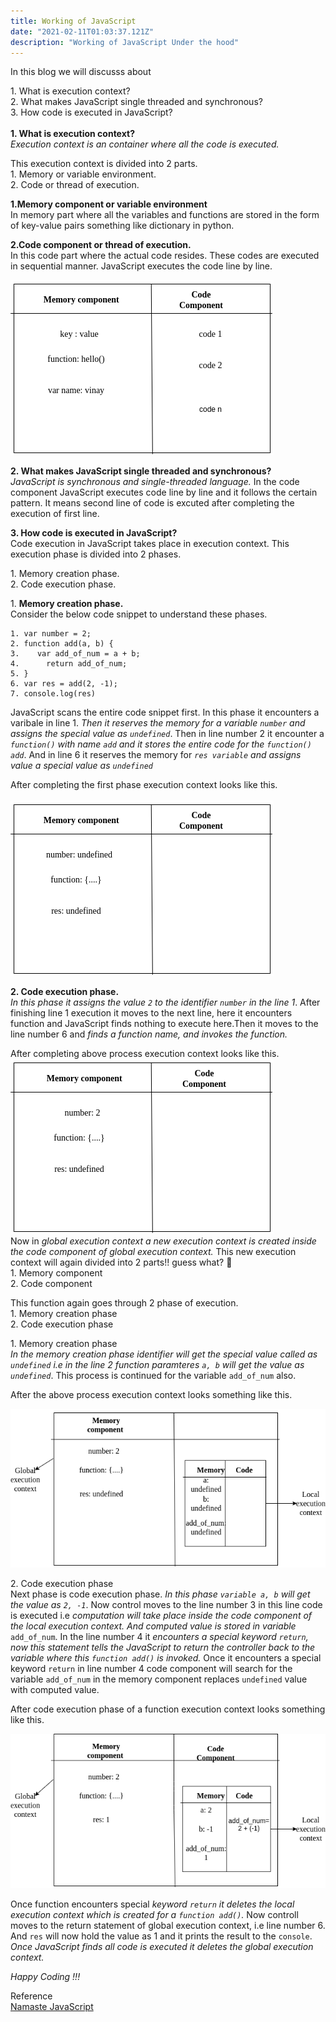 ```yaml
---
title: Working of JavaScript
date: "2021-02-11T01:03:37.121Z"
description: "Working of JavaScript Under the hood"
---
```


In this blog we will discusss about<br/>

1\. What is execution context?<br/>
2\. What makes JavaScript single threaded and synchronous? <br/>
3\. How code is executed in JavaScript?
<br/><br/>
**1. What is execution context?** <br/>
_Execution context is an container where all the code is executed._ <br/>

This execution context is divided into 2 parts.<br/>
1\. Memory or variable environment.<br/>
2\. Code or thread of execution. <br/>

**1\.Memory component or variable environment**<br/>
In memory part where all the variables and functions are stored in the form of key-value pairs something like dictionary in python.

**2\.Code component or thread of execution.**<br/>
In this code part where the actual code resides. These codes are executed in sequential manner. JavaScript executes the code line by line.

![Execution Context](execution_context.png "Execution Context")

**2. What makes JavaScript single threaded and synchronous?**<br/>
_JavaScript is synchronous and single-threaded language._ In the code component JavaScript executes code line by line and it follows the certain pattern.
It means second line of code is excuted after completing the execution of first line.<br/>

**3. How code is executed in JavaScript?**<br/>
Code execution in JavaScript takes place in execution context. This execution phase is divided into 2 phases.
<br/>

1\. Memory creation phase.<br/>
2\. Code execution phase.

1\. **Memory creation phase.**<br/>
Consider the below code snippet to understand these phases.

```
1. var number = 2;
2. function add(a, b) {
3.    var add_of_num = a + b;
4.      return add_of_num;
5. }
6. var res = add(2, -1);
7. console.log(res)
```

JavaScript scans the entire code snippet first. In this phase it encounters a varibale in line 1. _Then it reserves the memory for a variable `number` and assigns the special value as `undefined`_. Then in line number 2 it encounter a _`function()` with name `add` and it stores the entire code for the `function() add`_. And in line 6 it reserves the memory for _`res variable` and assigns value a special value as `undefined`_<br/>

After completing the first phase execution context looks like this. <br/><br/>
![Memory creation phase](phase1.png "Memory creation phase")

**2\. Code execution phase.**<br/>
_In this phase it assigns the value `2` to the identifier `number` in the line 1_. After finishing line 1 execution it moves to the next line, here it encounters function and JavaScript finds nothing to execute here.Then it moves to the line number 6 and _finds a function name, and invokes the function._

After completing above process execution context looks like this.
![Code execution phase](phase2_code.png "Code execution phase")
<br/>
Now in _global execution context a new execution context is created inside the code component of global execution context._ This new execution context will again divided into 2 parts!! guess what? 🤔 <br/>
1\. Memory component<br/>
2\. Code component<br/>

This function again goes through 2 phase of execution.<br/>
1\. Memory creation phase<br/>
2\. Code execution phase<br/>

1\. Memory creation phase<br/>
_In the memory creation phase identifier will get the special value called as `undefined` i.e in the line 2 function paramteres `a, b` will get the value as `undefined`_. This process is continued for the variable `add_of_num` also.<br/>

After the above process execution context looks something like this.

![Function memory creation phase](func_execu.png "Function memory creation phase")

2\. Code execution phase<br/>
Next phase is code execution phase. _In this phase `variable a, b` will get the value as `2, -1`_. Now control moves to the line number 3 in this line code is executed i.e _computation will take place inside the code component of the local execution context. And computed value is stored in variable_ `add_of_num`. In the line number 4 it _encounters a special keyword `return`, now this statement tells the JavaScript to return the controller back to the variable where this `function add()` is invoked._ Once it encounters a special keyword `return` in line number 4 code component will search for the variable `add_of_num` in the memory component replaces `undefined` value with computed value.

After code execution phase of a function execution context looks something like this.

![Function code execution phase](cod_exec_func.png "Function code execution phase")

Once function encounters special _keyword `return` it deletes the local execution context which is created for a `function add()`._ Now controll moves to the return statement of global execution context, i.e line number 6. And `res` will now hold
the value as 1 and it prints the result to the `console`. _Once JavaScript finds all code is executed it deletes the global execution context._

_Happy Coding !!!_

Reference <br/>
[Namaste JavaScript](https://youtu.be/pN6jk0uUrD8)
